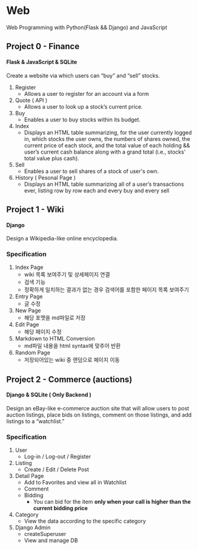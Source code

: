 # Web

Web Programming with Python(Flask && Django) and JavaScript

## Project 0 - Finance 
#### Flask & JavaScript & SQLite

Create a website via which users can “buy” and “sell” stocks.
1. Register 
    -  Allows a user to register for an account via a form
2. Quote ( API )
    -  Allows a user to look up a stock’s current price.
3. Buy 
    -  Enables a user to buy stocks within its budget.
4. Index
    -  Displays an HTML table summarizing, for the user currently logged in, which stocks the user owns, the numbers of shares owned, the current price of each stock, and the total value of each holding && user’s current cash balance along with a grand total (i.e., stocks’ total value plus cash).
5. Sell 
    -  Enables a user to sell shares of a stock of user's own.
6. History ( Pesonal Page )
    -  Displays an HTML table summarizing all of a user’s transactions ever, listing row by row each and every buy and every sell



## Project 1 - Wiki 
#### Django
Design a Wikipedia-like online encyclopedia.

### Specification

1. Index Page
    -  wiki 목록 보여주기 및 상세페이지 연결
    -  검색 기능
    - 정확하게 일치하는 결과가 없는 경우 검색어를 포함한 페이지 목록 보여주기
2. Entry Page
    -  글 수정 
3. New Page
    -  해당 포맷을 md파일로 저장
4. Edit Page
    -  해당 페이지 수정
5. Markdown to HTML Conversion
    -  md파일 내용을 html syntax에 맞추어 반환
6. Random Page
    -  저장되어있는 wiki 중 랜덤으로 페이지 이동



## Project 2 - Commerce (auctions) 
#### Django & SQLite ( Only Backend )

Design an eBay-like e-commerce auction site that will allow users to post auction listings, place bids on listings, comment on those listings, and add listings to a “watchlist.”

### Specification

1. User
    -  Log-in / Log-out / Register
2. Listing
    -  Create / Edit / Delete Post
3. Detail Page
    -  Add to Favorites and view all in Watchlist
    -  Comment
    -  Bidding
        -  You can bid for the item <b> only when your call is higher than the current bidding price </b>
4. Category
    -  View the data according to the specific category
5. Django Admin
    -  createSuperuser
    -  View and manage DB

 
